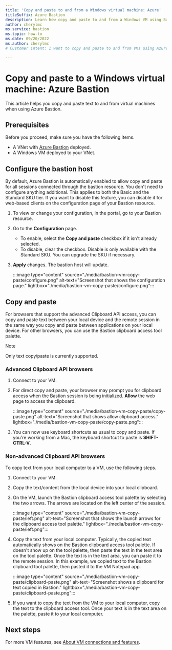 ```yaml
---
title: 'Copy and paste to and from a Windows virtual machine: Azure'
titleSuffix: Azure Bastion
description: Learn how copy and paste to and from a Windows VM using Bastion.
author: cherylmc
ms.service: bastion
ms.topic: how-to
ms.date: 09/20/2022
ms.author: cherylmc
# Customer intent: I want to copy and paste to and from VMs using Azure Bastion.

---
```


# Copy and paste to a Windows virtual machine: Azure Bastion

This article helps you copy and paste text to and from virtual machines when using Azure Bastion.

## Prerequisites

Before you proceed, make sure you have the following items.

* A VNet with [Azure Bastion](./tutorial-create-host-portal.md) deployed.
* A Windows VM deployed to your VNet.

## <a name="configure"></a> Configure the bastion host

By default, Azure Bastion is automatically enabled to allow copy and paste for all sessions connected through the bastion resource. You don't need to configure anything additional. This applies to both the Basic and the Standard SKU tier. If you want to disable this feature, you can disable it for web-based clients on the configuration page of your Bastion resource.

1. To view or change your configuration, in the portal, go to your Bastion resource.
1. Go to the **Configuration** page.
   * To enable, select the **Copy and paste** checkbox if it isn't already selected.
   * To disable, clear the checkbox. Disable is only available with the Standard SKU. You can upgrade the SKU if necessary.
1. **Apply** changes. The bastion host will update.

   :::image type="content" source="./media/bastion-vm-copy-paste/configure.png" alt-text="Screenshot that shows the configuration page." lightbox="./media/bastion-vm-copy-paste/configure.png":::

## <a name="to"></a> Copy and paste

For browsers that support the advanced Clipboard API access, you can copy and paste text between your local device and the remote session in the same way you copy and paste between applications on your local device. For other browsers, you can use the Bastion clipboard access tool palette.

> [!NOTE]
> Only text copy/paste is currently supported.
>

### <a name="advanced"></a> Advanced Clipboard API browsers

1. Connect to your VM.
1. For direct copy and paste, your browser may prompt you for clipboard access when the Bastion session is being initialized. **Allow** the web page to access the clipboard.

   :::image type="content" source="./media/bastion-vm-copy-paste/copy-paste.png" alt-text="Screenshot that shows allow clipboard access." lightbox="./media/bastion-vm-copy-paste/copy-paste.png":::
1. You can now use keyboard shortcuts as usual to copy and paste. If you're working from a Mac, the keyboard shortcut to paste is **SHIFT-CTRL-V**.

### <a name="other"></a>Non-advanced Clipboard API browsers

To copy text from your local computer to a VM, use the following steps.

1. Connect to your VM.
1. Copy the text/content from the local device into your local clipboard.
1. On the VM, launch the Bastion clipboard access tool palette by selecting the two arrows. The arrows are located on the left center of the session.

   :::image type="content" source="./media/bastion-vm-copy-paste/left.png" alt-text="Screenshot that shows the launch arrows for the clipboard access tool palette." lightbox="./media/bastion-vm-copy-paste/left.png":::
1. Copy the text from your local computer. Typically, the copied text automatically shows on the Bastion clipboard access tool palette. If doesn't show up on the tool palette, then paste the text in the text area on the tool palette. Once the text is in the text area, you can paste it to the remote session. In this example, we copied text to the Bastion clipboard tool palette, then pasted it to the VM Notepad app.

   :::image type="content" source="./media/bastion-vm-copy-paste/clipboard-paste.png" alt-text="Screenshot shows a clipboard for text copied in Bastion." lightbox="./media/bastion-vm-copy-paste/clipboard-paste.png":::

1. If you want to copy the text from the VM to your local computer, copy the text to the clipboard access tool. Once your text is in the text area on the palette, paste it to your local computer.

## Next steps

For more VM features, see [About VM connections and features](vm-about.md).
